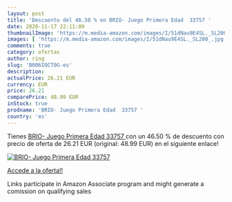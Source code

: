 ```yaml
---
layout: post
title: 'Descuento del 46.50 % en BRIO- Juego Primera Edad  33757 '
date: 2020-11-17 22:11:09
thumbnailImage: 'https://m.media-amazon.com/images/I/51dNau9E4SL._SL200_.jpg'
images: [ 'https://m.media-amazon.com/images/I/51dNau9E4SL._SL200_.jpg' ]
comments: true
category: ofertas
author: ring
slug: 'B006IOCT0G-es'
description:
actualPrice: 26.21 EUR
currency: EUR
price: 26.21
comparePrice: 48.99 EUR
inStock: true
prodname: 'BRIO- Juego Primera Edad  33757 '
country: 'es'
---
```


Tienes [BRIO- Juego Primera Edad  33757 ](https://www.amazon.es/dp/B006IOCT0G/?tag=tolees-21) con un 46.50 % de descuento con precio de oferta de 26.21 EUR (original: 48.99 EUR) en el siguiente enlace!

[![BRIO- Juego Primera Edad  33757 ](https://m.media-amazon.com/images/I/51dNau9E4SL._SL200_.jpg)](https://www.amazon.es/dp/B006IOCT0G/?tag=tolees-21)

[Accede a la oferta!!](https://www.amazon.es/dp/B006IOCT0G/?tag=tolees-21)

Links participate in Amazon Associate program and might generate a comission on qualifying sales


